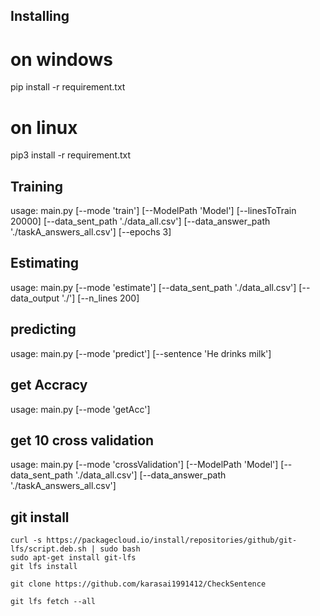 
## Installing
# on windows
pip install -r requirement.txt
# on linux
pip3 install -r requirement.txt


## Training


usage: main.py    [--mode 'train']
                  [--ModelPath 'Model']
                  [--linesToTrain 20000]
                  [--data_sent_path './data_all.csv']
                  [--data_answer_path './taskA_answers_all.csv']
                  [--epochs 3]
                  
## Estimating



usage: main.py    [--mode 'estimate']
                  [--data_sent_path './data_all.csv']
                  [--data_output './']
                  [--n_lines 200]
                  

## predicting



usage: main.py    [--mode 'predict']
                  [--sentence 'He drinks milk']
                  

## get Accracy


usage: main.py    [--mode 'getAcc']


## get 10 cross validation


usage: main.py    [--mode 'crossValidation']
                  [--ModelPath 'Model']
                  [--data_sent_path './data_all.csv']
                  [--data_answer_path './taskA_answers_all.csv']


## git install


    curl -s https://packagecloud.io/install/repositories/github/git-lfs/script.deb.sh | sudo bash
    sudo apt-get install git-lfs
    git lfs install

    git clone https://github.com/karasai1991412/CheckSentence
    
    git lfs fetch --all
	